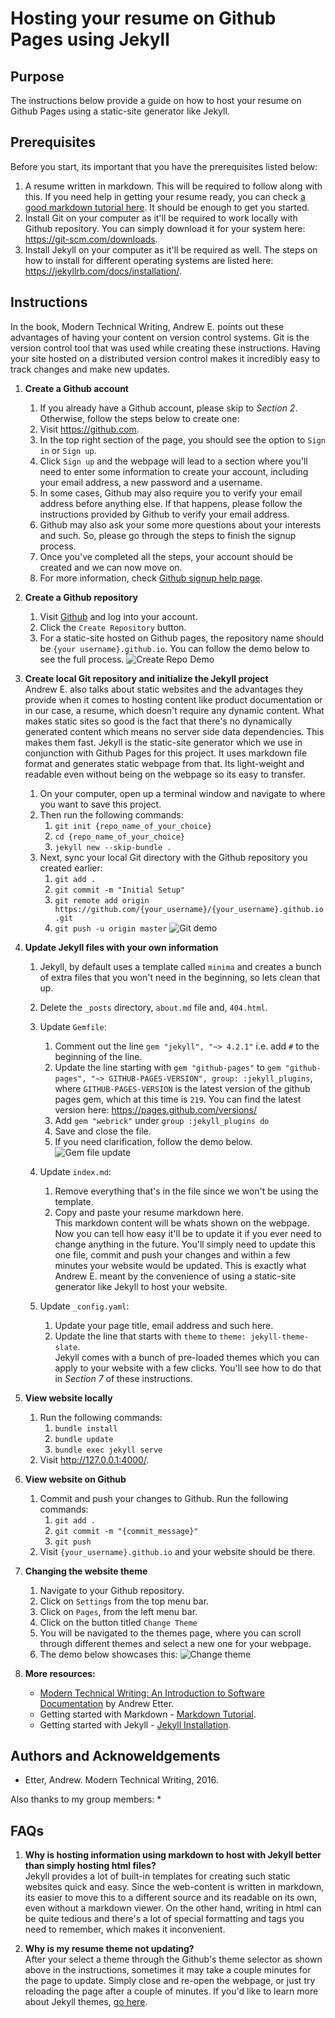 # Hosting your resume on Github Pages using Jekyll

## Purpose
The instructions below provide a guide on how to host your resume on Github Pages using a static-site generator like Jekyll.

## Prerequisites
Before you start, its important that you have the prerequisites listed below:
1. A resume written in markdown. This will be required to follow along with this. If you need help in getting your resume ready, you can check [a good markdown tutorial here](https://www.markdowntutorial.com/). It should be enough to get you started.
2. Install Git on your computer as it'll be required to work locally with Github repository. You can simply download it for your system here: https://git-scm.com/downloads.
3. Install Jekyll on your computer as it'll be required as well. The steps on how to install for different operating systems are listed here: https://jekyllrb.com/docs/installation/.

## Instructions
In the book, Modern Technical Writing, Andrew E. points out these advantages of having your content on version control systems. Git is the version control tool that was used while creating these instructions. Having your site hosted on a distributed version control makes it incredibly easy to track changes and make new updates. 

1. **Create a Github account**   
    1. If you already have a Github account, please skip to _Section 2_. Otherwise, follow the steps below to create one:
    2. Visit https://github.com. 
    3. In the top right section of the page, you should see the option to `Sign in` or `Sign up`.
    4. Click `Sign up` and the webpage will lead to a section where you'll need to enter some information to create your account, including your email address, a new password and a username.
    5. In some cases, Github may also require you to verify your email address before anything else. If that happens, please follow the instructions provided by Github to verify your email address.
    6. Github may also ask your some more questions about your interests and such. So, please go through the steps to finish the signup process.
    7. Once you've completed all the steps, your account should be created and we can now move on. 
    8. For more information, check [Github signup help page](https://docs.github.com/en/get-started/signing-up-for-github/signing-up-for-a-new-github-account).

2. **Create a Github repository**
    1. Visit [Github](https://github.com) and log into your account.
    2. Click the `Create Repository` button. 
    3. For a static-site hosted on Github pages, the repository name should be `{your username}.github.io`. You can follow the demo below to see the full process.
    ![Create Repo Demo](/resources/create_repo_github.gif)

3. **Create local Git repository and initialize the Jekyll project**   
Andrew E. also talks about static websites and the advantages they provide when it comes to hosting content like product documentation or in our case, a resume, which doesn't require any dynamic content. What makes static sites so good is the fact that there's no dynamically generated content which means no server side data dependencies. This makes them fast. Jekyll is the static-site generator which we use in conjunction with Github Pages for this project. It uses markdown file format and generates static webpage from that. Its light-weight and readable even without being on the webpage so its easy to transfer.
 
    1. On your computer, open up a terminal window and navigate to where you want to save this project.
    2. Then run the following commands:
        1. `git init {repo_name_of_your_choice}`
        2. `cd {repo_name_of_your_choice}`
        3. `jekyll new --skip-bundle .`
    3. Next, sync your local Git directory with the Github repository you created earlier:
        1. `git add .`
        2. `git commit -m "Initial Setup"`
        3. `git remote add origin https://github.com/{your_username}/{your_username}.github.io.git`
        4. `git push -u origin master`
        ![Git demo](/resources/create_repo_local.gif)

4. **Update Jekyll files with your own information**
    1. Jekyll, by default uses a template called `minima` and creates a bunch of extra files that you won't need in the beginning, so lets clean that up. 
    2. Delete the `_posts` directory, `about.md` file and, `404.html`.
    3. Update `Gemfile`:
        1. Comment out the line `gem "jekyll", "~> 4.2.1"` i.e. add `#` to the beginning of the line.
        2. Update the line starting with `gem "github-pages"` to `gem "github-pages", "~> GITHUB-PAGES-VERSION", group: :jekyll_plugins`, where `GITHUB-PAGES-VERSION` is the latest version of the github pages gem, which at this time is `219`. You can find the latest version here: https://pages.github.com/versions/
        3. Add `gem "webrick"` under `group :jekyll_plugins do`
        4. Save and close the file.  
        5. If you need clarification, follow the demo below.
            ![Gem file update](/resources/gem_file_edit_final.gif "Logo Title Text 1")
    4. Update `index.md`:
        1. Remove everything that's in the file since we won't be using the template.
        2. Copy and paste your resume markdown here.   
        This markdown content will be whats shown on the webpage. Now you can tell how easy it'll be to update it if you ever need to change anything in the future. You'll simply need to update this one file, commit and push your changes and within a few minutes your website would be updated. This is exactly what Andrew E. meant by the convenience of using a static-site generator like Jekyll to host your website.

    5. Update `_config.yaml`:
        1. Update your page title, email address and such here.
        2. Update the line that starts with `theme` to `theme: jekyll-theme-slate`.   
        Jekyll comes with a bunch of pre-loaded themes which you can apply to your website with a few clicks. You'll see how to do that in _Section 7_ of these instructions.

5. **View website locally**
    1. Run the following commands:
        1. `bundle install`
        2. `bundle update`
        3. `bundle exec jekyll serve`
    2. Visit http://127.0.0.1:4000/.

6. **View website on Github**
    1. Commit and push your changes to Github. Run the following commands:
        1. `git add .` 
        2. `git commit -m "{commit_message}"`
        3. `git push`
    2. Visit `{your_username}.github.io` and your website should be there.

7. **Changing the website theme**
    1. Navigate to your Github repository.
    2. Click on `Settings` from the top menu bar.
    3. Click on `Pages`, from the left menu bar.
    4. Click on the button titled `Change Theme`
    5. You will be navigated to the themes page, where you can scroll through different themes and select a new one for your webpage.
    6. The demo below showcases this:
    ![Change theme](/resources/change_theme.gif)

8. **More resources:**
    * [Modern Technical Writing: An Introduction to Software Documentation](https://www.amazon.ca/Modern-Technical-Writing-Introduction-Documentation-ebook/dp/B01A2QL9SS) by Andrew Etter.
    * Getting started with Markdown - [Markdown Tutorial](https://www.markdowntutorial.com/).
    * Getting started with Jekyll - [Jekyll Installation](https://jekyllrb.com/docs/installation/windows/).

## Authors and Acknoweldgements
* Etter, Andrew. Modern Technical Writing, 2016.

Also thanks to my group members: 
* 

## FAQs
1. **Why is hosting information using markdown to host with Jekyll better than simply hosting html files?**   
Jekyll provides a lot of built-in templates for creating such static websites quick and easy. Since the web-content is written in markdown, its easier to move this to a different source and its readable on its own, even without a markdown viewer. On the other hand, writing in html can be quite tedious and there's a lot of special formatting and tags you need to remember, which makes it inconvenient.

2. **Why is my resume theme not updating?**   
After your select a theme through the Github's theme selector as shown above in the instructions, sometimes it may take a couple minutes for the page to update. Simply close and re-open the webpage, or just try reloading the page after a couple of minutes. If you'd like to learn more about Jekyll themes, [go here](https://jekyllrb.com/docs/themes/).

